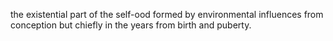 the existential part of the self-ood formed by environmental influences from conception but chiefly in the years from birth and puberty. 